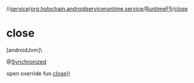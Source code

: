 //[service](../../../index.md)/[org.holochain.androidserviceruntime.service](../index.md)/[RuntimeFfi](index.md)/[close](close.md)

# close

[androidJvm]\

@[Synchronized](https://kotlinlang.org/api/core/kotlin-stdlib/kotlin.jvm/-synchronized/index.html)

open override fun [close](close.md)()